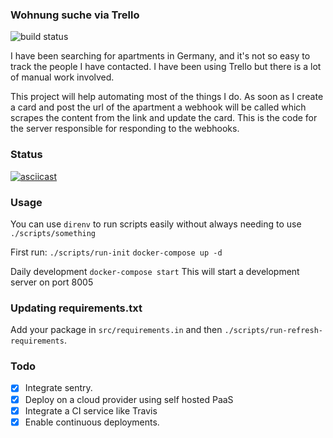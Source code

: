### Wohnung suche via Trello
![build status](https://travis-ci.com/anubhavcodes/wohnung-suche.svg?branch=master)

I have been searching for apartments in Germany, and it's not so easy to track the people I have contacted.
I have been using Trello but there is a lot of manual work involved.

This project will help automating most of the things I do. As soon as I create a card and post the url of the apartment
a webhook will be called which scrapes the content from the link and update the card. This is the code for the server responsible
for responding to the webhooks.

### Status

[![asciicast](https://asciinema.org/a/343125.svg)](https://asciinema.org/a/343125)

### Usage

You can use `direnv` to run scripts easily without always needing to use `./scripts/something`

First run:
`./scripts/run-init`
`docker-compose up -d`

Daily development
`docker-compose start`
This will start a development server on port 8005


### Updating requirements.txt
Add your package in `src/requirements.in` and then `./scripts/run-refresh-requirements`.

### Todo

- [x] Integrate sentry.
- [x] Deploy on a cloud provider using self hosted PaaS
- [x] Integrate a CI service like Travis
- [x] Enable continuous deployments.
